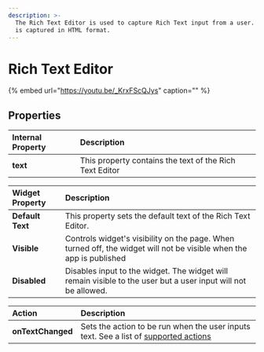 ```yaml
---
description: >-
  The Rich Text Editor is used to capture Rich Text input from a user. The input
  is captured in HTML format.
---
```


# Rich Text Editor

{% embed url="https://youtu.be/_KrxFScQJys" caption="" %}

## Properties

| Internal Property | Description |
| :--- | :--- |
| **text** | This property contains the text of the Rich Text Editor  |

| Widget Property | Description |
| :--- | :--- |
| **Default Text** | This property sets the default text of the Rich Text Editor.  |
| **Visible** | Controls widget's visibility on the page. When turned off, the widget will not be visible when the app is published |
| **Disabled** | Disables input to the widget. The widget will remain visible to the user but a user input will not be allowed. |

| Action | Description |
| :--- | :--- |
| **onTextChanged** | Sets the action to be run when the user inputs text. See a list of [supported actions](../core-concepts/writing-code/appsmith-framework.md) |

